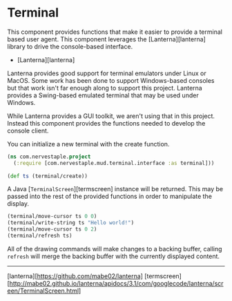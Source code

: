 # Terminal

This component provides functions that make it easier to provide a terminal
based user agent. This component leverages the [Lanterna][lanterna] library to
drive the console-based interface.

* [Lanterna][lanterna]

Lanterna provides good support for terminal emulators under Linux or MacOS. Some
work has been done to support Windows-based consoles but that work isn't far
enough along to support this project. Lanterna provides a Swing-based emulated
terminal that may be used under Windows.

While Lanterna provides a GUI toolkit, we aren't using that in this project.
Instead this component provides the functions needed to develop the console
client.

You can initialize a new terminal with the create function.

```clojure
(ns com.nervestaple.project
  (:require [com.nervestaple.mud.terminal.interface :as terminal]))
  
(def ts (terminal/create))
```

A Java [`TerminalScreen`][termscreen] instance will be returned. This may be
passed into the rest of the provided functions in order to manipulate the
display.

```clojure
(terminal/move-cursor ts 0 0)
(terminal/write-string ts "Hello world!")
(terminal/move-cursor ts 0 2)
(terminal/refresh ts)
```

All of the drawing commands will make changes to a backing buffer, calling
`refresh` will merge the backing buffer with the currently displayed content.

----
[lanterna][https://github.com/mabe02/lanterna]
[termscreen][http://mabe02.github.io/lanterna/apidocs/3.1/com/googlecode/lanterna/screen/TerminalScreen.html]
